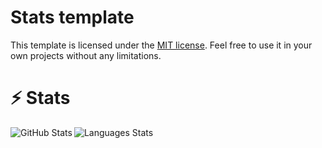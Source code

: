 <!--Title start-->

# Stats template

This template is licensed under the [MIT license](https://choosealicense.com/licenses/mit/). Feel free to use it in your own projects without any limitations.

<!--Title end-->

<!--Start template-->

# ⚡ Stats

<img align="left" alt="GitHub Stats" src="https://github-readme-stats.vercel.app/api?username=YOUR_USERNAME_HERE&show_icons=true&theme=dark"/>
<!--Documentation of github stats card are to be located at https://github.com/anuraghazra/github-readme-stats#github-stats-card. Make sure to replace 'YOUR_USERNAME_HERE' with your github username-->

<img align="left" alt="Languages Stats" src="https://github-readme-stats.vercel.app/api/top-langs/?username=YOUR_USERNAME_HERE&layout=compact&theme=dark"/>
<!--Documentation of top language readme stats are to be located at https://github.com/anuraghazra/github-readme-stats#top-languages-card. Make sure to replace 'YOUR_USERNAME_HERE' with your github username-->

<!--End template-->
